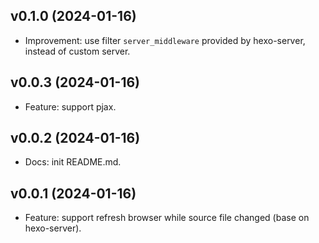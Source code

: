 ## v0.1.0 (2024-01-16)

- Improvement: use filter ``server_middleware`` provided by hexo-server, instead of custom server.

## v0.0.3 (2024-01-16)

- Feature: support pjax.

## v0.0.2 (2024-01-16)

- Docs: init README.md.

## v0.0.1 (2024-01-16)

- Feature: support refresh browser while source file changed (base on hexo-server).